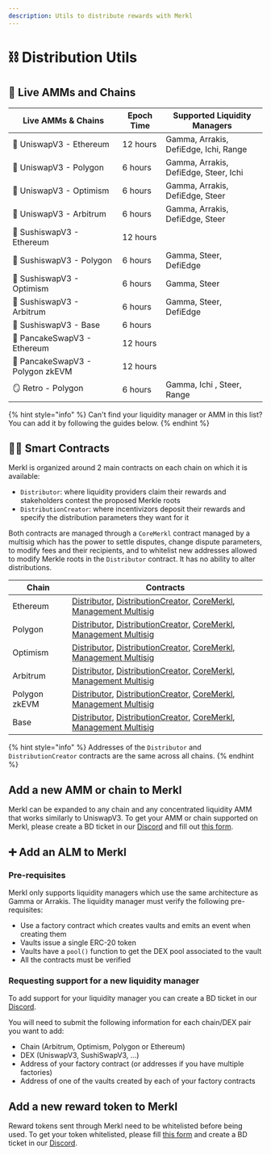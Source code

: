 ```yaml
---
description: Utils to distribute rewards with Merkl
---
```


# ⛓ Distribution Utils

## 🔗 Live AMMs and Chains

| Live AMMs & Chains               | Epoch Time | Supported Liquidity Managers          |
| -------------------------------- | ---------- | ------------------------------------- |
| 🦄 UniswapV3 - Ethereum          | 12 hours   | Gamma, Arrakis, DefiEdge, Ichi, Range |
| 🦄 UniswapV3 - Polygon           | 6 hours    | Gamma, Arrakis, DefiEdge, Steer, Ichi |
| 🦄 UniswapV3 - Optimism          | 6 hours    | Gamma, Arrakis, DefiEdge, Steer       |
| 🦄 UniswapV3 - Arbitrum          | 6 hours    | Gamma, Arrakis, DefiEdge, Steer       |
| 🍣 SushiswapV3 - Ethereum        | 12 hours   |                                       |
| 🍣 SushiswapV3 - Polygon         | 6 hours    | Gamma, Steer, DefiEdge                |
| 🍣 SushiswapV3 - Optimism        | 6 hours    | Gamma, Steer                          |
| 🍣 SushiswapV3 - Arbitrum        | 6 hours    | Gamma, Steer, DefiEdge                |
| 🍣 SushiswapV3 - Base            | 6 hours    |                                       |
| 🥞 PancakeSwapV3 - Ethereum      | 12 hours   |                                       |
| 🥞 PancakeSwapV3 - Polygon zkEVM | 12 hours   |                                       |
| 🪞 Retro - Polygon                | 6 hours    | Gamma, Ichi , Steer, Range            |

{% hint style="info" %}
Can't find your liquidity manager or AMM in this list? You can add it by following the guides below.
{% endhint %}

## 🧑‍💻 Smart Contracts

Merkl is organized around 2 main contracts on each chain on which it is available:

- `Distributor`: where liquidity providers claim their rewards and stakeholders contest the proposed Merkle roots
- `DistributionCreator`: where incentivizors deposit their rewards and specify the distribution parameters they want for it

Both contracts are managed through a `CoreMerkl` contract managed by a multisig which has the power to settle disputes, change dispute parameters, to modify fees and their recipients, and to whitelist new addresses allowed to modify Merkle roots in the `Distributor` contract. It has no ability to alter distributions.

| Chain         | Contracts                                                                                                                                                                                                                                                                                                                                                                                                                |
| ------------- | ------------------------------------------------------------------------------------------------------------------------------------------------------------------------------------------------------------------------------------------------------------------------------------------------------------------------------------------------------------------------------------------------------------------------ |
| Ethereum      | [Distributor](https://etherscan.io/address/0x3Ef3D8bA38EBe18DB133cEc108f4D14CE00Dd9Ae), [DistributionCreator](https://etherscan.io/address/0x8BB4C975Ff3c250e0ceEA271728547f3802B36Fd), [CoreMerkl](https://etherscan.io/address/0x0E632a15EbCBa463151B5367B4fCF91313e389a6), [Management Multisig](https://etherscan.io/address/0x529619a10129396a2F642cae32099C1eA7FA2834)                                             |
| Polygon       | [Distributor](https://polygonscan.com/address/0x3Ef3D8bA38EBe18DB133cEc108f4D14CE00Dd9Ae), [DistributionCreator](https://polygonscan.com/address/0x8BB4C975Ff3c250e0ceEA271728547f3802B36Fd), [CoreMerkl](https://polygonscan.com/address/0x9418d0aa02fce40804abf77bb81a1ccbeb91eafc), [Management Multisig](https://polygonscan.com/address/0xc0c07644631543c3af2fA7230D387C5fA418a131)                                 |
| Optimism      | [Distributor](https://optimistic.etherscan.io/address/0x3Ef3D8bA38EBe18DB133cEc108f4D14CE00Dd9Ae), [DistributionCreator](https://optimistic.etherscan.io/address/0x8BB4C975Ff3c250e0ceEA271728547f3802B36Fd), [CoreMerkl](https://optimistic.etherscan.io/address/0xc2c7a0d9a9e0467090281c3a4f28D40504d08FB4), [Management Multisig](https://optimistic.etherscan.io/address/0x17a7F6a839fea3b716b43f9414ffc93131878BD2) |
| Arbitrum      | [Distributor](https://arbiscan.io/address/0x3Ef3D8bA38EBe18DB133cEc108f4D14CE00Dd9Ae), [DistributionCreator](https://arbiscan.io/address/0x8BB4C975Ff3c250e0ceEA271728547f3802B36Fd), [CoreMerkl](https://arbiscan.io/address/0xA86CC1ae2D94C6ED2aB3bF68fB128c2825673267), [Management Multisig](https://arbiscan.io/address/0x3350bef226F7BdCA874C5561320aB7EF9DC89E70)                                                 |
| Polygon zkEVM | [Distributor](https://zkevm.polygonscan.com/address/0x3Ef3D8bA38EBe18DB133cEc108f4D14CE00Dd9Ae), [DistributionCreator](https://zkevm.polygonscan.com/address/0x8BB4C975Ff3c250e0ceEA271728547f3802B36Fd), [CoreMerkl](https://zkevm.polygonscan.com/address/0xC16B81Af351BA9e64C1a069E3Ab18c244A1E3049), [Management Multisig](https://zkevm.polygonscan.com/address/0x9439B96E39dA5AD7EAA75d7a136383D1D9737055)         |
| Base          | [Distributor](https://basescan.org/address/0x3Ef3D8bA38EBe18DB133cEc108f4D14CE00Dd9Ae), [DistributionCreator](https://basescan.org/address/0x8BB4C975Ff3c250e0ceEA271728547f3802B36Fd), [CoreMerkl](https://basescan.org/address/0xC16B81Af351BA9e64C1a069E3Ab18c244A1E3049), [Management Multisig](https://basescan.org/address/0x19c41F6607b2C0e80E84BaadaF886b17565F278e)                                             |

{% hint style="info" %}
Addresses of the `Distributor` and `DistributionCreator` contracts are the same across all chains.
{% endhint %}

## Add a new AMM or chain to Merkl

Merkl can be expanded to any chain and any concentrated liquidity AMM that works similarly to UniswapV3. To get your AMM or chain supported on Merkl, please create a BD ticket in our [Discord](https://discord.com/invite/5Af6xum9bc) and fill out [this form](https://tally.so/r/3XJODP).

## ➕ Add an ALM to Merkl

### Pre-requisites

Merkl only supports liquidity managers which use the same architecture as Gamma or Arrakis. The liquidity manager must verify the following pre-requisites:

- Use a factory contract which creates vaults and emits an event when creating them
- Vaults issue a single ERC-20 token
- Vaults have a `pool()` function to get the DEX pool associated to the vault
- All the contracts must be verified

### Requesting support for a new liquidity manager

To add support for your liquidity manager you can create a BD ticket in our [Discord](https://discord.com/invite/5Af6xum9bc).

You will need to submit the following information for each chain/DEX pair you want to add:

- Chain (Arbitrum, Optimism, Polygon or Ethereum)
- DEX (UniswapV3, SushiSwapV3, ...)
- Address of your factory contract (or addresses if you have multiple factories)
- Address of one of the vaults created by each of your factory contracts

## Add a new reward token to Merkl

Reward tokens sent through Merkl need to be whitelisted before being used. To get your token whitelisted, please fill [this form](https://www.notion.so/anglemoney/Merkl-Token-whitelisting-form-24472cf504964fff90b1d39f50c26795) and create a BD ticket in our [Discord](https://discord.com/invite/5Af6xum9bc).
